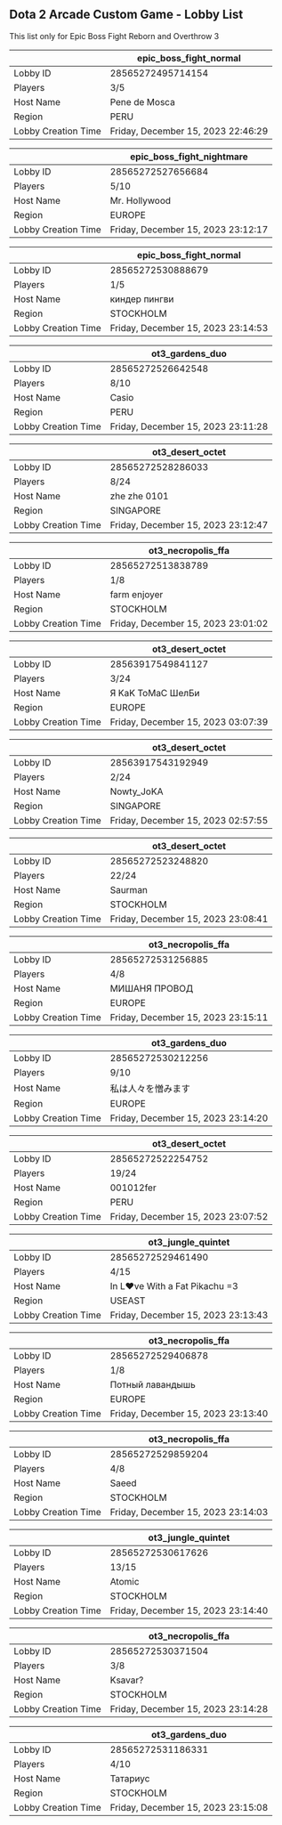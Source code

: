 ## Dota 2 Arcade Custom Game - Lobby List

This list only for Epic Boss Fight Reborn and Overthrow 3

|  | epic_boss_fight_normal |
| ------ | ------ |
| Lobby ID | 28565272495714154 |
| Players | 3/5 |
| Host Name | Pene de Mosca |
| Region | PERU |
| Lobby Creation Time | Friday, December 15, 2023 22:46:29 |


|  | epic_boss_fight_nightmare |
| ------ | ------ |
| Lobby ID | 28565272527656684 |
| Players | 5/10 |
| Host Name | Mr. Hollywood |
| Region | EUROPE |
| Lobby Creation Time | Friday, December 15, 2023 23:12:17 |


|  | epic_boss_fight_normal |
| ------ | ------ |
| Lobby ID | 28565272530888679 |
| Players | 1/5 |
| Host Name | киндер пингви |
| Region | STOCKHOLM |
| Lobby Creation Time | Friday, December 15, 2023 23:14:53 |


|  | ot3_gardens_duo |
| ------ | ------ |
| Lobby ID | 28565272526642548 |
| Players | 8/10 |
| Host Name | Casio |
| Region | PERU |
| Lobby Creation Time | Friday, December 15, 2023 23:11:28 |


|  | ot3_desert_octet |
| ------ | ------ |
| Lobby ID | 28565272528286033 |
| Players | 8/24 |
| Host Name | zhe zhe 0101 |
| Region | SINGAPORE |
| Lobby Creation Time | Friday, December 15, 2023 23:12:47 |


|  | ot3_necropolis_ffa |
| ------ | ------ |
| Lobby ID | 28565272513838789 |
| Players | 1/8 |
| Host Name | farm enjoyer |
| Region | STOCKHOLM |
| Lobby Creation Time | Friday, December 15, 2023 23:01:02 |


|  | ot3_desert_octet |
| ------ | ------ |
| Lobby ID | 28563917549841127 |
| Players | 3/24 |
| Host Name | Я KaK ToMaC ШeлБи |
| Region | EUROPE |
| Lobby Creation Time | Friday, December 15, 2023 03:07:39 |


|  | ot3_desert_octet |
| ------ | ------ |
| Lobby ID | 28563917543192949 |
| Players | 2/24 |
| Host Name | Nowty_JoKA |
| Region | SINGAPORE |
| Lobby Creation Time | Friday, December 15, 2023 02:57:55 |


|  | ot3_desert_octet |
| ------ | ------ |
| Lobby ID | 28565272523248820 |
| Players | 22/24 |
| Host Name | Saurman |
| Region | STOCKHOLM |
| Lobby Creation Time | Friday, December 15, 2023 23:08:41 |


|  | ot3_necropolis_ffa |
| ------ | ------ |
| Lobby ID | 28565272531256885 |
| Players | 4/8 |
| Host Name | МИШАНЯ ПРОВОД |
| Region | EUROPE |
| Lobby Creation Time | Friday, December 15, 2023 23:15:11 |


|  | ot3_gardens_duo |
| ------ | ------ |
| Lobby ID | 28565272530212256 |
| Players | 9/10 |
| Host Name | 私は人々を憎みます |
| Region | EUROPE |
| Lobby Creation Time | Friday, December 15, 2023 23:14:20 |


|  | ot3_desert_octet |
| ------ | ------ |
| Lobby ID | 28565272522254752 |
| Players | 19/24 |
| Host Name | 001012fer |
| Region | PERU |
| Lobby Creation Time | Friday, December 15, 2023 23:07:52 |


|  | ot3_jungle_quintet |
| ------ | ------ |
| Lobby ID | 28565272529461490 |
| Players | 4/15 |
| Host Name | In L♥ve With a Fat Pikachu =3 |
| Region | USEAST |
| Lobby Creation Time | Friday, December 15, 2023 23:13:43 |


|  | ot3_necropolis_ffa |
| ------ | ------ |
| Lobby ID | 28565272529406878 |
| Players | 1/8 |
| Host Name | Потный лавандышь |
| Region | EUROPE |
| Lobby Creation Time | Friday, December 15, 2023 23:13:40 |


|  | ot3_necropolis_ffa |
| ------ | ------ |
| Lobby ID | 28565272529859204 |
| Players | 4/8 |
| Host Name | Saeed |
| Region | STOCKHOLM |
| Lobby Creation Time | Friday, December 15, 2023 23:14:03 |


|  | ot3_jungle_quintet |
| ------ | ------ |
| Lobby ID | 28565272530617626 |
| Players | 13/15 |
| Host Name | Atomic |
| Region | STOCKHOLM |
| Lobby Creation Time | Friday, December 15, 2023 23:14:40 |


|  | ot3_necropolis_ffa |
| ------ | ------ |
| Lobby ID | 28565272530371504 |
| Players | 3/8 |
| Host Name | Ksavar? |
| Region | STOCKHOLM |
| Lobby Creation Time | Friday, December 15, 2023 23:14:28 |


|  | ot3_gardens_duo |
| ------ | ------ |
| Lobby ID | 28565272531186331 |
| Players | 4/10 |
| Host Name | Татариус |
| Region | STOCKHOLM |
| Lobby Creation Time | Friday, December 15, 2023 23:15:08 |


